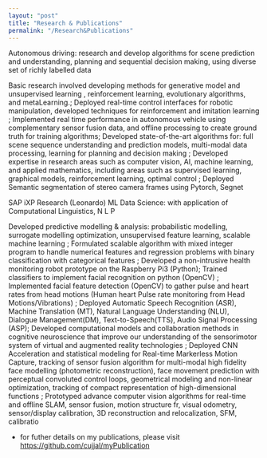 ```yaml
---
layout: "post"
title: "Research & Publications"
permalink: "/Research&Publications"
---
```

Autonomous driving: research and develop algorithms for scene prediction and understanding, planning and sequential decision making, using diverse set of richly labelled data

Basic research involved developing methods for generative model and unsupervised learning , reinforcement learning, evolutionary algorithms, and metaLearning.; Deployed real-time control interfaces for robotic manipulation, developed techniques for reinforcement and imitation learning ; Implemented real time performance in autonomous vehicle using complementary sensor fusion data, and offline processing to create ground truth for training algorithms; Developed state-of-the-art algorithms for: full scene sequence understanding and prediction models, multi-modal data processing, learning for planning and decision making ; Developed expertise in research areas such as computer vision, AI, machine learning, and applied mathematics, including areas such as supervised learning, graphical models, reinforcement learning, optimal control ;
Deployed Semantic segmentation of stereo camera frames using Pytorch, Segnet



SAP iXP Research (Leonardo) ML Data Science: with application of Computational Linguistics, N L P

Developed predictive modelling & analysis: probabilistic modelling, surrogate modelling optimization, unsupervised feature learning, scalable machine learning ; Formulated scalable algorithm with mixed integer program to handle numerical features and regression problems with binary classification with categorical features ; Developed a non-intrusive health monitoring robot prototype on the Raspberry Pi3 (Python);
Trained classifiers to implement facial recognition on python (OpenCV) ; Implemented facial feature detection (OpenCV) to gather pulse and heart rates from head motions (Human heart Pulse rate monitoring from Head Motions/Vibrations) ; Deployed Automatic Speech Recognition (ASR), Machine Translation (MT), Natural Language Understanding (NLU), Dialogue Management(DM), Text-to-Speech(TTS), Audio Signal Processing (ASP); Developed computational models and collaboration methods in cognitive neuroscience that improve our understanding of the sensorimotor system of virtual and augmented reality technologies ; Deployed CNN Acceleration and statistical modeling for Real-time Markerless Motion Capture, tracking of sensor fusion algorithm for multi-modal high fidelity face modelling (photometric reconstruction), face movement prediction with perceptual convoluted control loops, geometrical modeling and non-linear optimization, tracking of compact representation of high-dimensional functions ; Prototyped advance computer vision algorithms for real-time and offline SLAM, sensor fusion, motion structure fr, visual odometry, sensor/display calibration, 3D reconstruction and relocalization, SFM, calibratio


* for futher details on my publications, please visit https://github.com/cujjal/myPublication
